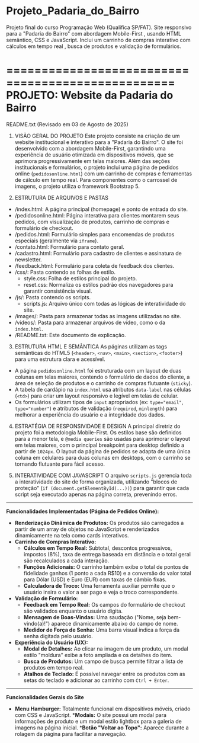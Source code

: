 # Projeto_Padaria_do_Bairro
Projeto final do curso Programação Web (Qualifica SP/FAT). Site responsivo para a "Padaria do Bairro" com abordagem Mobile-First , usando HTML semântico, CSS e JavaScript. Inclui um carrinho de compras interativo com cálculos em tempo real , busca de produtos e validação de formulários.

==================================================
PROJETO: Website da Padaria do Bairro 
==================================================
README.txt (Revisado em 03 de Agosto de 2025)


1. VISÃO GERAL DO PROJETO
Este projeto consiste na criação de um website institucional e interativo para a "Padaria do Bairro". 
O site foi desenvolvido com a abordagem Mobile-First, garantindo uma experiência de usuário otimizada em dispositivos móveis, que se aprimora progressivamente em telas maiores. 
Além das seções institucionais e formulários, o projeto inclui uma página de pedidos online (`pedidosonline.html`) com um carrinho de compras e ferramentas de cálculo em tempo real. 
Para componentes como o carrossel de imagens, o projeto utiliza o framework Bootstrap 5. 


2. ESTRUTURA DE ARQUIVOS E PASTAS
* /index.html: A página principal (homepage) e ponto de entrada do site.
* /pedidosonline.html: Página interativa para clientes montarem seus pedidos, com visualização de produtos, carrinho de compras e formulário de checkout.
* /pedidos.html: Formulário simples para encomendas de produtos especiais (geralmente via `iframe`).
* /contato.html: Formulário para contato geral. 
* /cadastro.html: Formulário para cadastro de clientes e assinatura de newsletter. 
* /feedback.html: Formulário para coleta de feedback dos clientes.
* /css/: Pasta contendo as folhas de estilo. 
    * style.css: Folha de estilos principal do projeto.
    * reset.css: Normaliza os estilos padrão dos navegadores para garantir consistência visual. 
* /js/: Pasta contendo os scripts.
    * scripts.js: Arquivo único com todas as lógicas de interatividade do site. 
* /images/: Pasta para armazenar todas as imagens utilizadas no site.
* /videos/: Pasta para armazenar arquivos de vídeo, como o da `index.html`. 
* /README.txt: Este documento de explicação.


3. ESTRUTURA HTML E SEMÂNTICA
As páginas utilizam as tags semânticas do HTML5 (`<header>`, `<nav>`, `<main>`, `<section>`, `<footer>`) para uma estrutura clara e acessível. 
* A página `pedidosonline.html` foi estruturada com um layout de duas colunas em telas maiores, contendo o formulário de dados do cliente, a área de seleção de produtos e o carrinho de compras flutuante (`sticky`).
* A tabela de cardápio na `index.html` usa atributos `data-label` nas células (`<td>`) para criar um layout responsivo e legível em telas de celular. 
* Os formulários utilizam tipos de `input` apropriados (ex: `type="email"`, `type="number"`) e atributos de validação (`required`, `minlength`) para melhorar a experiência do usuário e a integridade dos dados.


4. ESTRATÉGIA DE RESPONSIVIDADE E DESIGN
A principal diretriz do projeto foi a metodologia Mobile-First. Os estilos base são definidos para a menor tela, e `@media queries` são usadas para aprimorar o layout em telas maiores, com o principal breakpoint para desktop definido a partir de `1024px`.  O layout da página de pedidos se adapta de uma única coluna em celulares para duas colunas em desktops, com o carrinho se tornando flutuante para fácil acesso.


5. INTERATIVIDADE COM JAVASCRIPT
O arquivo `scripts.js` gerencia toda a interatividade do site de forma organizada, utilizando "blocos de proteção" (`if (document.getElementById(...))`) para garantir que cada script seja executado apenas na página correta, prevenindo erros. 

---
**Funcionalidades Implementadas (Página de Pedidos Online):**

* **Renderização Dinâmica de Produtos:** Os produtos são carregados a partir de um array de objetos no JavaScript e renderizados dinamicamente na tela como cards interativos.
* **Carrinho de Compras Interativo:**
    * **Cálculos em Tempo Real:** Subtotal, descontos progressivos, impostos (8%), taxa de entrega baseada em distância e o total geral são recalculados a cada interação. 
    * **Funções Adicionais:** O carrinho também exibe o total de pontos de fidelidade ganhos (1 ponto a cada R$10) e a conversão do valor total para Dólar (USD) e Euro (EUR) com taxas de câmbio fixas.
    * **Calculadora de Troco:** Uma ferramenta auxiliar permite que o usuário insira o valor a ser pago e veja o troco correspondente.
* **Validação de Formulário:**
    * **Feedback em Tempo Real:** Os campos do formulário de checkout são validados enquanto o usuário digita.
    * **Mensagem de Boas-Vindas:** Uma saudação ("Nome, seja bem-vindo(a)!") aparece dinamicamente abaixo do campo de nome.
    * **Medidor de Força de Senha:** Uma barra visual indica a força da senha digitada pelo usuário.
* **Experiência do Usuário (UX):**
    * **Modal de Detalhes:** Ao clicar na imagem de um produto, um modal estilo "moldura" exibe a foto ampliada e os detalhes do item.
    * **Busca de Produtos:** Um campo de busca permite filtrar a lista de produtos em tempo real.
    * **Atalhos de Teclado:** É possível navegar entre os produtos com as setas do teclado e adicionar ao carrinho com `Ctrl + Enter`.

---
**Funcionalidades Gerais do Site**
* **Menu Hamburger:** Totalmente funcional em dispositivos móveis, criado com CSS e JavaScript.
***Modais:** O site possui um modal para informações de produto e um modal estilo lightbox para a galeria de imagens na página inicial. 
***Botão "Voltar ao Topo":** Aparece durante a rolagem da página para facilitar a navegação. 
